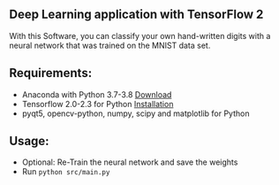 ## Deep Learning application with TensorFlow 2

With this Software, you can classify your own hand-written digits with a neural network that was trained on the MNIST data set.

## Requirements:

- Anaconda with Python 3.7-3.8 [Download](https://www.anaconda.com/download/)
- Tensorflow 2.0-2.3 for Python [Installation](https://www.tensorflow.org/install/)
- pyqt5, opencv-python, numpy, scipy and matplotlib for Python

## Usage:

- Optional: Re-Train the neural network and save the weights
- Run `python src/main.py`
